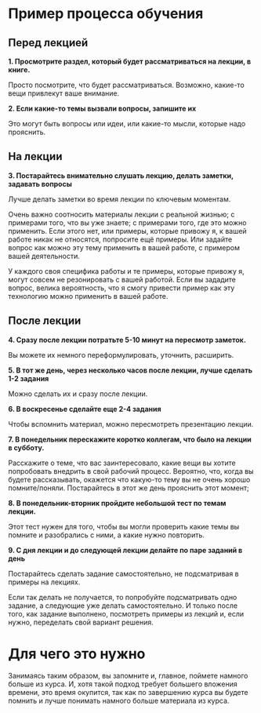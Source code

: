 # Пример процесса обучения

## Перед лекцией

__1. Просмотрите раздел, который будет рассматриваться на лекции, в книге.__

Просто посмотрите, что будет рассматриваться.
Возможно, какие-то вещи привлекут ваше внимание.

__2. Если какие-то темы вызвали вопросы, запишите их__

Это могут быть вопросы или идеи, или какие-то мысли, которые надо прояснить.

## На лекции

__3. Постарайтесь внимательно слушать лекцию, делать заметки, задавать вопросы__

Лучше делать заметки во время лекции по ключевым моментам.

Очень важно соотносить материалы лекции с реальной жизнью; с примерами того, что вы уже знаете;
с примерами того, где это можно применить.
Если этого нет, или примеры, которые привожу я, к вашей работе никак не относятся, попросите ещё примеры.
Или задайте вопрос как можно эту тему применить в вашей работе, с примером вашей деятельности.

У каждого своя специфика работы и те примеры, которые привожу я, могут совсем не резонировать с вашей работой.
Если вы зададите вопрос, велика вероятность, что я смогу привести пример как эту технологию можно применить в вашей работе.

## После лекции

__4. Сразу после лекции потратьте 5-10 минут на пересмотр заметок.__

Вы можете их немного переформулировать, уточнить, расширить.

__5. В тот же день, через несколько часов после лекции, лучше сделать 1-2 задания__

Можно сделать их и сразу после лекции.

__6. В воскресенье сделайте еще 2-4 задания__

Чтобы вспомнить материал, можно пересмотреть презентацию лекции.

__7. В понедельник перескажите коротко коллегам, что было на лекции в субботу.__

Расскажите о теме, что вас заинтересовало, какие вещи вы хотите попробовать внедрить в свой рабочий процесс.
Вероятно, что, когда вы будете рассказывать, окажется что какую-то тему вы не очень хорошо помните/поняли.
Постарайтесь в этот же день прояснить этот момент;

__8. В понедельник-вторник пройдите небольшой тест по темам лекции.__

Этот тест нужен для того, чтобы вы могли проверить какие темы вы помните и разобрались с ними, а какие нужно повторить.

__9. С дня лекции и до следующей лекции делайте по паре заданий в день__

Постарайтесь сделать задание самостоятельно, не подсматривая в примеры на лекциях.

Если так делать не получается, то попробуйте подсматривать одно задание, а следующие уже делать самостоятельно.
И только после того, как задание выполнено, посмотреть примеры из лекций и, если нужно, переделать свой вариант решения.

# Для чего это нужно

Занимаясь таким образом, вы запомните и, главное, поймете намного больше из курса.
И, хотя такой подход требует большего вложения времени, это время окупится,
так как по завершению курса вы будете помнить и лучше понимать намного больше материала из курса.
